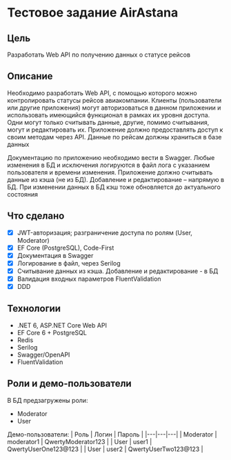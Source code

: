 # Тестовое задание AirAstana 

## Цель
Разработать Web API по получению данных о статусе рейсов 

## Описание
Необходимо разработать Web API, с помощью которого можно контролировать статусы рейсов
авиакомпании. Клиенты (пользователи или другие приложения) могут авторизоваться в данном приложении
и использовать имеющийся функционал в рамках их уровня доступа. Одни могут только считывать данные,
другие, помимо считывания, могут и редактировать их. Приложение должно предоставлять доступ к своим
методам через API. Данные по рейсам должны храниться в базе данных

Документацию по приложению необходимо вести в Swagger. Любые изменения в БД и исключения
логируются в файл лога с указанием пользователя и времени изменения.
Приложение должно считывать данные из кэша (не из БД). Добавление и редактирование – напрямую в БД.
При изменении данных в БД кэш тоже обновляется до актуального состояния


## Что сделано
- [x] JWT-авторизация; разграничение доступа по ролям (User, Moderator)
- [x] EF Core (PostgreSQL), Code-First
- [x] Документация в Swagger
- [x] Логирование в файл, через Serilog
- [x] Считывание данных из кэша. Добавление и редактирование - в БД
- [x] Валидация входных параметров FluentValidation
- [x] DDD
      
## Технологии
- .NET 6, ASP.NET Core Web API
- EF Core 6 + PostgreSQL
- Redis
- Serilog
- Swagger/OpenAPI
- FluentValidation

## Роли и демо-пользователи
В БД предзагружены роли:
- Moderator
- User

Демо-пользователи:
| Роль | Логин | Пароль |
|---|---|---|
| Moderator | moderator1 | QwertyModerator123 |
| User | user1 | QwertyUserOne123@123 |
| User | user2 | QwertyUserTwo123@123 |
